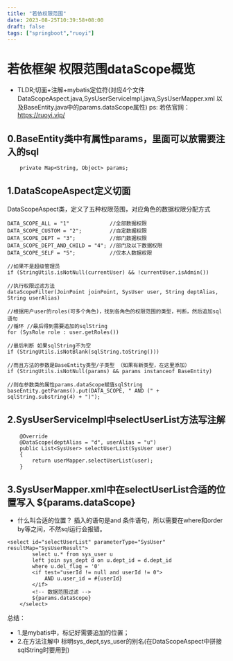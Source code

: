 ```yaml
---
title: "若依权限范围"
date: 2023-08-25T10:39:58+08:00
draft: false
tags: ["springboot","ruoyi"]
---
```

# 若依框架 权限范围dataScope概览

- TLDR;切面+注解+mybatis定位符(对应4个文件DataScopeAspect.java,SysUserServiceImpl.java,SysUserMapper.xml 以及BaseEntity.java中的params.dataScope属性) ps: 若依官网：https://ruoyi.vip/

## 0.BaseEntity类中有属性params，里面可以放需要注入的sql
```
    private Map<String, Object> params;
```

## 1.DataScopeAspect定义切面
DataScopeAspect类，定义了五种权限范围，对应角色的数据权限分配方式
```
DATA_SCOPE_ALL = "1"             //全部数据权限
DATA_SCOPE_CUSTOM = "2";         //自定数据权限
DATA_SCOPE_DEPT = "3";           //部门数据权限
DATA_SCOPE_DEPT_AND_CHILD = "4"; //部门及以下数据权限
DATA_SCOPE_SELF = "5";           //仅本人数据权限
```


```
//如果不是超级管理员
if (StringUtils.isNotNull(currentUser) && !currentUser.isAdmin())

//执行权限过滤方法
dataScopeFilter(JoinPoint joinPoint, SysUser user, String deptAlias, String userAlias)

//根据用户user的roles(可多个角色)，找到各角色的权限范围的类型，判断，然后追加sql语句
//循环 //最后得到需要追加的sqlString
for (SysRole role : user.getRoles())

//最后判断 如果sqlString不为空
if (StringUtils.isNotBlank(sqlString.toString()))

//而且方法的参数是BaseEntity类型/子类型 （如果有新类型，在这里添加）
if (StringUtils.isNotNull(params) && params instanceof BaseEntity)

//则在参数类的属性params.dataScope赋值sqlString
baseEntity.getParams().put(DATA_SCOPE, " AND (" + sqlString.substring(4) + ")");

```

## 2.SysUserServiceImpl中selectUserList方法写注解
```
    @Override
    @DataScope(deptAlias = "d", userAlias = "u")
    public List<SysUser> selectUserList(SysUser user)
    {
        return userMapper.selectUserList(user);
    }
```

## 3.SysUserMapper.xml中在selectUserList合适的位置写入 ${params.dataScope}

- 什么叫合适的位置？
  插入的语句是and 条件语句，所以需要在where和order by等之间，不然sql运行会报错。
```
<select id="selectUserList" parameterType="SysUser" resultMap="SysUserResult">
		select u.* from sys_user u
		left join sys_dept d on u.dept_id = d.dept_id
		where u.del_flag = '0'
		<if test="userId != null and userId != 0">
			AND u.user_id = #{userId}
		</if>
		<!-- 数据范围过滤 -->
		${params.dataScope}
	</select>
```


总结：

- 1.是mybatis中，标记好需要追加的位置；
- 2.在方法注解中 标明sys_dept,sys_user的别名(在DataScopeAspect中拼接sqlString时要用到)
